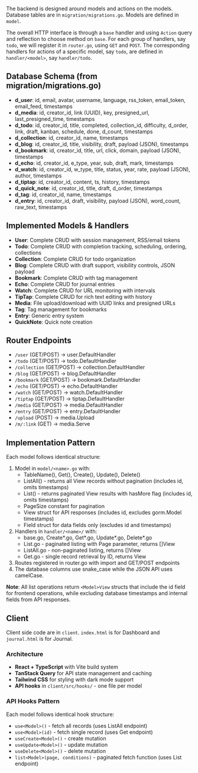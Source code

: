 The backend is designed around models and actions on the models. Database tables are in `migration/migrations.go`. Models are defined in `model`.

The overall HTTP interface is through a `base` handler and using `Action` query and reflection to choose method on `base`. For each group of handlers, say `todo`, we will register it in `router.go`, using `GET` and `POST`. The corresponding handlers for actions of a specific model, say `todo`, are defined in `handler/<model>`, say `handler/todo`.

## Database Schema (from migration/migrations.go)

- **d_user**: id, email, avatar, username, language, rss_token, email_token, email_feed, timestamps
- **d_media**: id, creator_id, link (UUID), key, presigned_url, last_presigned_time, timestamps
- **d_todo**: id, creator_id, title, completed, collection_id, difficulty, d_order, link, draft, kanban, schedule, done, d_count, timestamps
- **d_collection**: id, creator_id, name, timestamps
- **d_blog**: id, creator_id, title, visibility, draft, payload (JSON), timestamps
- **d_bookmark**: id, creator_id, title, url, click, domain, payload (JSON), timestamps
- **d_echo**: id, creator_id, e_type, year, sub, draft, mark, timestamps
- **d_watch**: id, creator_id, w_type, title, status, year, rate, payload (JSON), author, timestamps
- **d_tiptap**: id, creator_id, content, ts, history, timestamps
- **d_quick_note**: id, creator_id, title, draft, d_order, timestamps
- **d_tag**: id, creator_id, name, timestamps
- **d_entry**: id, creator_id, draft, visibility, payload (JSON), word_count, raw_text, timestamps

## Implemented Models & Handlers

- **User**: Complete CRUD with session management, RSS/email tokens
- **Todo**: Complete CRUD with completion tracking, scheduling, ordering, collections
- **Collection**: Complete CRUD for todo organization
- **Blog**: Complete CRUD with draft support, visibility controls, JSON payload
- **Bookmark**: Complete CRUD with tag management
- **Echo**: Complete CRUD for journal entries
- **Watch**: Complete CRUD for URL monitoring with intervals
- **TipTap**: Complete CRUD for rich text editing with history
- **Media**: File upload/download with UUID links and presigned URLs
- **Tag**: Tag management for bookmarks
- **Entry**: Generic entry system
- **QuickNote**: Quick note creation

## Router Endpoints

- `/user` (GET/POST) → user.DefaultHandler
- `/todo` (GET/POST) → todo.DefaultHandler
- `/collection` (GET/POST) → collection.DefaultHandler
- `/blog` (GET/POST) → blog.DefaultHandler
- `/bookmark` (GET/POST) → bookmark.DefaultHandler
- `/echo` (GET/POST) → echo.DefaultHandler
- `/watch` (GET/POST) → watch.DefaultHandler
- `/tiptap` (GET/POST) → tiptap.DefaultHandler
- `/media` (GET/POST) → media.DefaultHandler
- `/entry` (GET/POST) → entry.DefaultHandler
- `/upload` (POST) → media.Upload
- `/m/:link` (GET) → media.Serve

## Implementation Pattern

Each model follows identical structure:

1. Model in `model/<name>.go` with:
   - TableName(), Get(), Create(), Update(), Delete()
   - ListAll<Name>() - returns all <Name>View records without pagination (includes id, omits timestamps)
   - List<Name>() - returns paginated <Name>View results with hasMore flag (includes id, omits timestamps)
   - <name>PageSize constant for pagination
   - <Name>View struct for API responses (includes id, excludes gorm.Model timestamps)
   - <Name>Field struct for data fields only (excludes id and timestamps)
2. Handlers in `handler/<name>/` with:
   - base.go, Create*.go, Get*.go, Update*.go, Delete*.go
   - List<Name>.go - paginated listing with Page parameter, returns []<Name>View
   - ListAll<Name>.go - non-paginated listing, returns []<Name>View
   - Get<Name>.go - single record retrieval by ID, returns <Name>View
3. Routes registered in router.go with import and GET/POST endpoints
4. The database columns use snake_case while the JSON API uses camelCase.

**Note**: All list operations return `<Model>View` structs that include the id field for frontend operations, while excluding database timestamps and internal fields from API responses.

## Client

Client side code are in `client`. `index.html` is for Dashboard and `journal.html` is for Journal.

### Architecture

- **React + TypeScript** with Vite build system
- **TanStack Query** for API state management and caching
- **Tailwind CSS** for styling with dark mode support
- **API hooks** in `client/src/hooks/` - one file per model

### API Hooks Pattern

Each model follows identical hook structure:

- `use<Model>()` - fetch all records (uses ListAll<Model> endpoint)
- `use<Model>(id)` - fetch single record (uses Get<Model> endpoint)
- `useCreate<Model>()` - create mutation
- `useUpdate<Model>()` - update mutation
- `useDelete<Model>()` - delete mutation
- `list<Model>(page, conditions)` - paginated fetch function (uses List<Model> endpoint)
